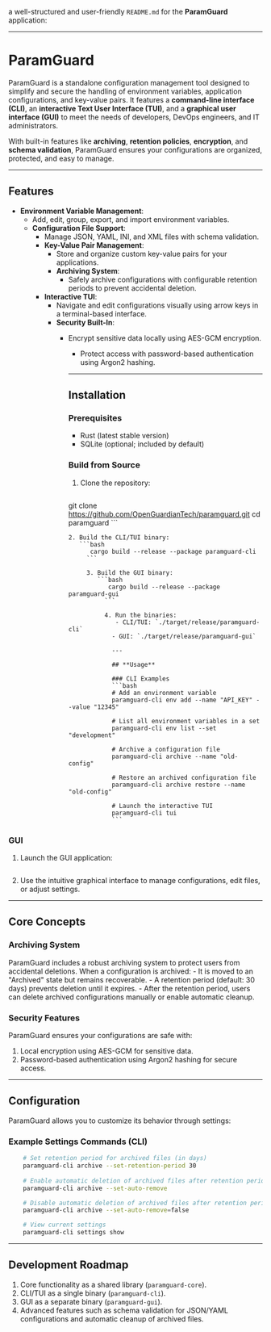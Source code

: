  a well-structured and user-friendly `README.md` for the **ParamGuard** application:

 ---

 # **ParamGuard**

 ParamGuard is a standalone configuration management tool designed to simplify and secure the handling of environment variables, application configurations, and key-value pairs. It features a **command-line interface (CLI)**, an **interactive Text User Interface (TUI)**, and a **graphical user interface (GUI)** to meet the needs of developers, DevOps engineers, and IT administrators.

 With built-in features like **archiving**, **retention policies**, **encryption**, and **schema validation**, ParamGuard ensures your configurations are organized, protected, and easy to manage.

 ---

 ## **Features**
 - **Environment Variable Management**:
   - Add, edit, group, export, and import environment variables.
   - **Configuration File Support**:
     - Manage JSON, YAML, INI, and XML files with schema validation.
     - **Key-Value Pair Management**:
       - Store and organize custom key-value pairs for your applications.
       - **Archiving System**:
         - Safely archive configurations with configurable retention periods to prevent accidental deletion.
	 - **Interactive TUI**:
	   - Navigate and edit configurations visually using arrow keys in a terminal-based interface.
	   - **Security Built-In**:
	     - Encrypt sensitive data locally using AES-GCM encryption.
	       - Protect access with password-based authentication using Argon2 hashing.

	       ---

	       ## **Installation**

	       ### Prerequisites
	       - Rust (latest stable version)
	       - SQLite (optional; included by default)

	       ### Build from Source
	       1. Clone the repository:
	          ```bash
		     git clone https://github.com/OpenGuardianTech/paramguard.git
		        cd paramguard
			   ```

			   2. Build the CLI/TUI binary:
			      ```bash
			         cargo build --release --package paramguard-cli
				    ```

				    3. Build the GUI binary:
				       ```bash
				          cargo build --release --package paramguard-gui
					     ```

					     4. Run the binaries:
					        - CLI/TUI: `./target/release/paramguard-cli`
						   - GUI: `./target/release/paramguard-gui`

						   ---

						   ## **Usage**

						   ### CLI Examples
						   ```bash
						   # Add an environment variable
						   paramguard-cli env add --name "API_KEY" --value "12345"

						   # List all environment variables in a set
						   paramguard-cli env list --set "development"

						   # Archive a configuration file
						   paramguard-cli archive --name "old-config"

						   # Restore an archived configuration file
						   paramguard-cli archive restore --name "old-config"

						   # Launch the interactive TUI
						   paramguard-cli tui
						   ```

### GUI
1. Launch the GUI application:

```bash						         ./target/release/paramguard-gui
```
2. Use the intuitive graphical interface to manage configurations, edit files, or adjust settings.

---

## **Core Concepts**

### Archiving System
ParamGuard includes a robust archiving system to protect users from accidental deletions. When a configuration is archived:
    - It is moved to an "Archived" state but remains recoverable.
    - A retention period (default: 30 days) prevents deletion until it expires.
    - After the retention period, users can delete archived configurations manually or enable automatic cleanup.

### Security Features
ParamGuard ensures your configurations are safe with:

1. Local encryption using AES-GCM for sensitive data.
2. Password-based authentication using Argon2 hashing for secure access.

---

## **Configuration**

ParamGuard allows you to customize its behavior through settings:

### Example Settings Commands (CLI)

```bash
    # Set retention period for archived files (in days)
    paramguard-cli archive --set-retention-period 30
    
    # Enable automatic deletion of archived files after retention period expires
    paramguard-cli archive --set-auto-remove

    # Disable automatic deletion of archived files after retention period
    paramguard-cli archive --set-auto-remove=false

    # View current settings
    paramguard-cli settings show
```

---

## **Development Roadmap**

1. Core functionality as a shared library (`paramguard-core`).
2. CLI/TUI as a single binary (`paramguard-cli`).
3. GUI as a separate binary (`paramguard-gui`).
4. Advanced features such as schema validation for JSON/YAML configurations and automatic cleanup of archived files.

